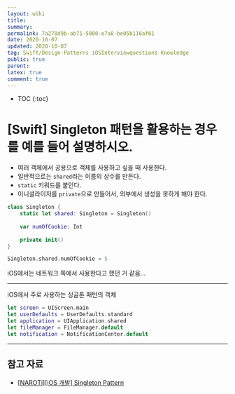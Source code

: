 ```yaml
---
layout: wiki
title: 
summary: 
permalink: 7a278d9b-ab71-5000-e7a8-be05b116af61
date: 2020-10-07
updated: 2020-10-07
tag: Swift/Design-Patterns iOSInterviewquestions Knowledge 
public: true
parent: 
latex: true
comment: true
---
```


* TOC
{:toc}

# \[Swift] Singleton 패턴을 활용하는 경우를 예를 들어 설명하시오.

- 여러 객체에서 공용으로 객체를 사용하고 싶을 때 사용한다.
- 일반적으로는 `shared`라는 이름의 상수를 만든다.
- `static` 키워드를 붙인다.
- 이니셜라이저를 `private`으로 만들어서, 외부에서 생성을 못하게 해야 한다.

```swift
class Singleton {
	static let shared: Singleton = Singleton()
	
	var numOfCookie: Int
	
	private init()
}

Singleton.shared.numOfCookie = 5
```

iOS에서는 네트워크 쪽에서 사용한다고 했던 거 같음...

---

iOS에서 주로 사용하는 싱글톤 패턴의 객체

```swift
let screen = UIScreen.main
let userDefaults = UserDefaults.standard
let application = UIApplication.shared
let fileManager = FileManager.default
let notification = NotificationCenter.default
```

---

## 참고 자료

- [[NAROTi][iOS 개발] Singleton Pattern](https://velog.io/@naroti/iOS-개발-Singleton-Pattern-q4k3uzgf0n)
